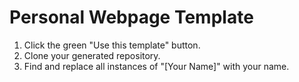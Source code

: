 # Personal Webpage Template

1. Click the green "Use this template" button.
2. Clone your generated repository.
3. Find and replace all instances of "[Your Name]" with your name.

